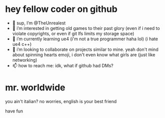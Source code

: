 # hey fellow coder on github
- 👋 sup, I’m @TheUnrealest
- 🧠 i’m interested in getting old games to their past glory (even if i need to violate copyrights, or even if git lfs limits my storage space)
- 🌱 i’m currently learning ue4 (i'm not a true programmer haha lol) (i hate ue4 c++)
- 💞️ i’m looking to collaborate on projects similar to mine. yeah don't mind about spinning hearts emoji, i don't even know what girls are (just like networking)
- 📫 how to reach me: idk, what if github had DMs?

# mr. worldwide
you ain't italian? no worries, english is your best friend

have fun
<!---
TheUnrealest/TheUnrealest is a ✨ special ✨ repository because its `README.md` (this file) appears on your GitHub profile.
You can click the Preview link to take a look at your changes.
--->

